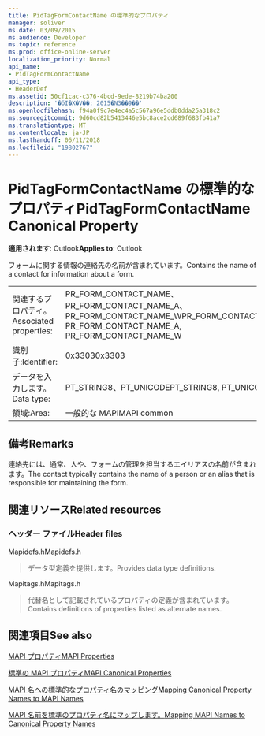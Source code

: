 ```yaml
---
title: PidTagFormContactName の標準的なプロパティ
manager: soliver
ms.date: 03/09/2015
ms.audience: Developer
ms.topic: reference
ms.prod: office-online-server
localization_priority: Normal
api_name:
- PidTagFormContactName
api_type:
- HeaderDef
ms.assetid: 50cf1cac-c376-4bcd-9ede-8219b74ba200
description: '�ŏI�X�V��: 2015�N3��9��'
ms.openlocfilehash: f94a0f9c7e4ec4a5c567a96e5ddb0dda25a318c2
ms.sourcegitcommit: 9d60cd82b5413446e5bc8ace2cd689f683fb41a7
ms.translationtype: MT
ms.contentlocale: ja-JP
ms.lasthandoff: 06/11/2018
ms.locfileid: "19802767"
---
```

# <a name="pidtagformcontactname-canonical-property"></a><span data-ttu-id="26ba0-103">PidTagFormContactName の標準的なプロパティ</span><span class="sxs-lookup"><span data-stu-id="26ba0-103">PidTagFormContactName Canonical Property</span></span>

  
  
<span data-ttu-id="26ba0-104">**適用されます**: Outlook</span><span class="sxs-lookup"><span data-stu-id="26ba0-104">**Applies to**: Outlook</span></span> 
  
<span data-ttu-id="26ba0-105">フォームに関する情報の連絡先の名前が含まれています。</span><span class="sxs-lookup"><span data-stu-id="26ba0-105">Contains the name of a contact for information about a form.</span></span> 
  
|||
|:-----|:-----|
|<span data-ttu-id="26ba0-106">関連するプロパティ。</span><span class="sxs-lookup"><span data-stu-id="26ba0-106">Associated properties:</span></span>  <br/> |<span data-ttu-id="26ba0-107">PR_FORM_CONTACT_NAME、PR_FORM_CONTACT_NAME_A、PR_FORM_CONTACT_NAME_W</span><span class="sxs-lookup"><span data-stu-id="26ba0-107">PR_FORM_CONTACT_NAME, PR_FORM_CONTACT_NAME_A, PR_FORM_CONTACT_NAME_W</span></span>  <br/> |
|<span data-ttu-id="26ba0-108">識別子:</span><span class="sxs-lookup"><span data-stu-id="26ba0-108">Identifier:</span></span>  <br/> |<span data-ttu-id="26ba0-109">0x3303</span><span class="sxs-lookup"><span data-stu-id="26ba0-109">0x3303</span></span>  <br/> |
|<span data-ttu-id="26ba0-110">データを入力します。</span><span class="sxs-lookup"><span data-stu-id="26ba0-110">Data type:</span></span>  <br/> |<span data-ttu-id="26ba0-111">PT_STRING8、PT_UNICODE</span><span class="sxs-lookup"><span data-stu-id="26ba0-111">PT_STRING8, PT_UNICODE</span></span>  <br/> |
|<span data-ttu-id="26ba0-112">領域:</span><span class="sxs-lookup"><span data-stu-id="26ba0-112">Area:</span></span>  <br/> |<span data-ttu-id="26ba0-113">一般的な MAPI</span><span class="sxs-lookup"><span data-stu-id="26ba0-113">MAPI common</span></span>  <br/> |
   
## <a name="remarks"></a><span data-ttu-id="26ba0-114">備考</span><span class="sxs-lookup"><span data-stu-id="26ba0-114">Remarks</span></span>

<span data-ttu-id="26ba0-115">連絡先には、通常、人や、フォームの管理を担当するエイリアスの名前が含まれます。</span><span class="sxs-lookup"><span data-stu-id="26ba0-115">The contact typically contains the name of a person or an alias that is responsible for maintaining the form.</span></span> 
  
## <a name="related-resources"></a><span data-ttu-id="26ba0-116">関連リソース</span><span class="sxs-lookup"><span data-stu-id="26ba0-116">Related resources</span></span>

### <a name="header-files"></a><span data-ttu-id="26ba0-117">ヘッダー ファイル</span><span class="sxs-lookup"><span data-stu-id="26ba0-117">Header files</span></span>

<span data-ttu-id="26ba0-118">Mapidefs.h</span><span class="sxs-lookup"><span data-stu-id="26ba0-118">Mapidefs.h</span></span>
  
> <span data-ttu-id="26ba0-119">データ型定義を提供します。</span><span class="sxs-lookup"><span data-stu-id="26ba0-119">Provides data type definitions.</span></span>
    
<span data-ttu-id="26ba0-120">Mapitags.h</span><span class="sxs-lookup"><span data-stu-id="26ba0-120">Mapitags.h</span></span>
  
> <span data-ttu-id="26ba0-121">代替名として記載されているプロパティの定義が含まれています。</span><span class="sxs-lookup"><span data-stu-id="26ba0-121">Contains definitions of properties listed as alternate names.</span></span>
    
## <a name="see-also"></a><span data-ttu-id="26ba0-122">関連項目</span><span class="sxs-lookup"><span data-stu-id="26ba0-122">See also</span></span>



[<span data-ttu-id="26ba0-123">MAPI プロパティ</span><span class="sxs-lookup"><span data-stu-id="26ba0-123">MAPI Properties</span></span>](mapi-properties.md)
  
[<span data-ttu-id="26ba0-124">標準の MAPI プロパティ</span><span class="sxs-lookup"><span data-stu-id="26ba0-124">MAPI Canonical Properties</span></span>](mapi-canonical-properties.md)
  
[<span data-ttu-id="26ba0-125">MAPI 名への標準的なプロパティ名のマッピング</span><span class="sxs-lookup"><span data-stu-id="26ba0-125">Mapping Canonical Property Names to MAPI Names</span></span>](mapping-canonical-property-names-to-mapi-names.md)
  
[<span data-ttu-id="26ba0-126">MAPI 名前を標準のプロパティ名にマップします。</span><span class="sxs-lookup"><span data-stu-id="26ba0-126">Mapping MAPI Names to Canonical Property Names</span></span>](mapping-mapi-names-to-canonical-property-names.md)

